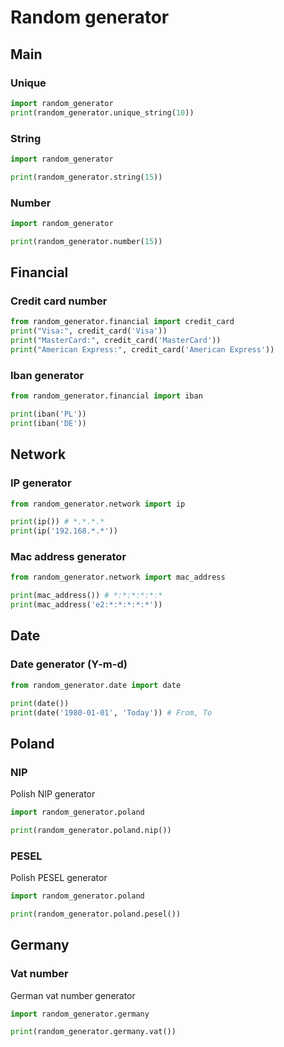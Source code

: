 # Random generator

## Main

### Unique

```python
import random_generator
print(random_generator.unique_string(10))
```

### String

```python
import random_generator

print(random_generator.string(15))
```

### Number

```python
import random_generator

print(random_generator.number(15))
```

## Financial

### Credit card number

```python
from random_generator.financial import credit_card
print("Visa:", credit_card('Visa'))
print("MasterCard:", credit_card('MasterCard'))
print("American Express:", credit_card('American Express'))
```

### Iban generator

```python
from random_generator.financial import iban

print(iban('PL'))
print(iban('DE'))
```

## Network

### IP generator

```python
from random_generator.network import ip

print(ip()) # *.*.*.*
print(ip('192.168.*.*'))
```

### Mac address generator

```python
from random_generator.network import mac_address

print(mac_address()) # *:*:*:*:*:*
print(mac_address('e2:*:*:*:*:*'))
```

## Date

### Date generator (Y-m-d)

```python
from random_generator.date import date

print(date())
print(date('1980-01-01', 'Today')) # From, To
```

## Poland

### NIP
Polish NIP generator

```python
import random_generator.poland

print(random_generator.poland.nip())
```
### PESEL
Polish PESEL generator

```python
import random_generator.poland

print(random_generator.poland.pesel())
```

## Germany

### Vat number
German vat number generator

```python
import random_generator.germany

print(random_generator.germany.vat())
```